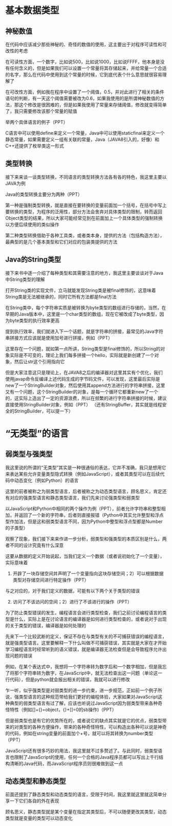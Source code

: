 # 基本数据类型

## 神秘数值

在代码中应该减少那些神秘的、奇怪的数值的使用，这主要出于对程序可读性和可改性的考虑

在可读性方面，一个数字，比如说500，比如说1000，比如说FFFF，他本身是没有任何含义的，但是如果我们可以设置一个常量将其存储起来，并给常量一个合适的名字，那么在代码中使用到这个常量的时候，它到底代表个什么意思就很容易理解了

在可改性方面，例如我在程序中设置了一个阈值，0.5，并对此进行了相关的条件语句的判断，有一天这个阈值需要被改为0.6，如果我使用的是所谓神秘数值的方法，那这个修改是很困难的，但是如果我使用了常量来存储阈值，修改就变得简单了，我只需要修改该那个常量的赋值

举两个具体语言的例子（PPT）

C语言中可以使用define来定义一个常量，Java中可以使用staticfinal来定义一个静态常量，如果需要定义一组有关联的常量，Java（JAVA8引入的，好像）和C++还提供了枚举类这一形式

## 类型转换

接下来来谈一谈类型转换，不同语言的类型转换方法各有各的特色，我这里主要以JAVA为例

Java的类型转换主要分为两种（PPT）

第一种是强制类型转换，就是直接在要转换的变量前面加一个括号，在括号中写上要转换的类型，为程序的泛用性，部分方法会舍弃对具体类型的限制，转而返回Object类型的结果，所以大家可能经常见到在前面加上一个具体类型的强制转换以方便后续使用的类似操作

第二种类型转换借助于各种工具类，或者类本身，提供的方法（包括构造方法），最典型的是几个基本类型和它们对应的包装类提供的方法

## Java的String类型

接下来书中逐一介绍了每种类型和其需要注意的地方，我这里主要谈谈对于Java中String类型的理解

打开String类的实现文件，立马就能发现String类是被final修饰的，这意味着String类是无法被继承的，同时它所有方法都是final方法

在String类中，每个字符串实质是被转换为byte类型的数组进行存储的，当然，在早期的Java版本中，这里是一个char类型的数组，现在它被改成了byte类型，因为byte类型的执行效率更高

提到执行效率，我们就进入下一个话题，就是字符串的拼接，最常见的Java字符串拼接方式应该就是使用加号进行拼接，例如（PPT）

这里存在一个问题，就如第一点所讲，String类型是final修饰的，所以String的对象实际是不可变的，理论上我们每多拼接一个hello，实际就是新创建了一个对象，然后让str这个引用指向它

但是大家注意这只是理论上，在JAVA8之后的编译器对这里其实有个优化，我们使用javap命令反编译上述代码生成的字节码文件，可以发现，这里最后实际是new了一个StringBuilder对象，然后使用其append方法进行的字符串拼接，这里又有一个问题，这个StringBuilder的对象，是每一个循环它都重新new了一个的，这实际上造出了一定的资源浪费，所以在频繁的进行字符串拼接的时候，建议直接使用StringBuilder对象，例如（PPT）
（还有StringBuffer，其实就是线程安全的StringBuilder，可以提一下）

# “无类型”的语言

## 弱类型与强类型

我这里说的所谓的“无类型”其实是一种很通俗的表达，它并不准确，我只是想用它来表达某些允许变量类型隐式转换（例如JavaScript），或者其类型可以在后续代码中动态变化（例如Python）的语言

这里的前者被称之为弱类型语言，后者被称之为动态类型语言，顾名思义，肯定还有对应的强类型语言和静态类型语言，我们先来讨论强类型和弱类型

以JavaScript和Python中相同的两个操作为例（PPT），前者允许字符串和整型相加，并返回了一个新的字符串，后者则直接报错（Python中其实允许整型和浮点型作加法，但是这和弱类型语言不同，因为Python中整型和浮点型都是Number的子类型）

观察了现象，我们接下来来作进一步分析，弱类型和强类型的本质区别是什么，两者不同的设计究竟有什么深意

这要从数据的定义开始说起，当我们定义一个数据（或者说初始化了一个变量），实际意味着

1. 开辟了一块存储空间并声明了一个变量指向这块存储空间；2）可以根据数据类型对存储空间进行特定操作（PPT）

与之对应的，对于我们定义的数据，可能有以下两个关于类型的错误

2. 访问了不该访问的空间；2）进行了不该进行的操作（PPT）

为了防止类型错误的发生，编程语言会进行类型检查，我们之前讨论编程语言的类型是什么，实际上是在讨论语言的编译器是如何进行类型检查的，或者说对于出现的关于类型的错误，编译器是如何处理的

先来下一个比较武断的定义，保证不存在与类型有关的不可捕获错误的编程语言，就是强类型语言。这里要解释一下什么叫做不可捕获错误，其实就是大家在才开始学习编程语言时经常听到的语义错误，就是编译器无法检查但是会导致程序允许出现问题的错误

例如，在某个表达式中，我想将一个字符串转为数字后和一个数字相加，但是我忘了将那个字符串转为数字，在JavaScript中，就无法检查出这一问题（单论这一行代码），但是python就会报出相关的错误，我就可以进行修改

乍一听，似乎强类型是对弱类型的进一步约束，进一步规范，正如前一个例子所说，强类型语言的这种规范带给我们更好的编程体验，大家如果对JavaScript这种典型的弱类型语言有过了解，应该也听说过JavaScript因为弱类型带来各种奇怪特性（例如[]+{}=object，{}+[]=0的sb操作)（PPT）

但是弱类型也是有它的优势所在的，或者说它的缺点其实就是它的优点，弱类型带来的对类型的各种方便操作，带来的各种奇怪特性，可以构造出各种可以说是神奇的代码，例如在string变量的前面加个+号，就可以将其转换为number类型（PPT）

JavaScript还有很多巧妙的用法，我这里就不过多赘述了。与此同时，弱类型语言也限制了JavaScript的使用，任何一个合格的Java程序员都可以写出上千行结构清晰的Java代码，而JavaScript程序员则很难做到这一点

## 动态类型和静态类型

前面还提到了静态类型和动态类型的语言，受限于时间，我这里就这里就这简单分享一下它们各自的外在表现

顾名思义，静态类型就是某个变量在指定其类型后，不可以随便更改其类型，动态类型就是变量的类型可以动态变化














